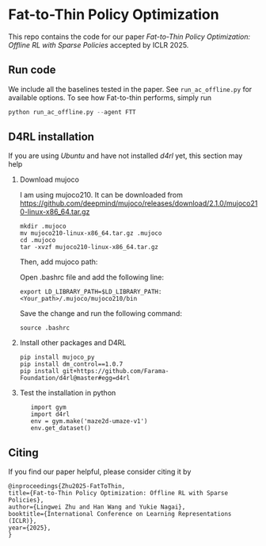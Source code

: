 # Fat-to-Thin Policy Optimization

This repo contains the code for our paper *Fat-to-Thin Policy Optimization: Offline RL with Sparse Policies* accepted by ICLR 2025. 


## Run code

We include all the baselines tested in the paper. See `run_ac_offline.py` for available options. To see how Fat-to-thin performs, simply run
```python
python run_ac_offline.py --agent FTT
```

## D4RL installation
If you are using *Ubuntu* and have not installed *d4rl* yet, this section may help

1. Download mujoco

	I am using mujoco210. It can be downloaded from https://github.com/deepmind/mujoco/releases/download/2.1.0/mujoco210-linux-x86_64.tar.gz
   ```
   mkdir .mujoco
   mv mujoco210-linux-x86_64.tar.gz .mujoco
   cd .mujoco
   tar -xvzf mujoco210-linux-x86_64.tar.gz
   ```

    Then, add mujoco path:

	Open .bashrc file and add the following line:
	```
    export LD_LIBRARY_PATH=$LD_LIBRARY_PATH:<Your_path>/.mujoco/mujoco210/bin
    ```

	Save the change and run the following command:
	```
    source .bashrc
    ```
	
2. Install other packages and D4RL
    ```
    pip install mujoco_py
    pip install dm_control==1.0.7
    pip install git+https://github.com/Farama-Foundation/d4rl@master#egg=d4rl
    ```
	
3. Test the installation in python
    ```
       import gym
       import d4rl
       env = gym.make('maze2d-umaze-v1')
       env.get_dataset()	   
   ```

## Citing
If you find our paper helpful, please consider citing it by 
```
@inproceedings{Zhu2025-FatToThin,
title={Fat-to-Thin Policy Optimization: Offline RL with Sparse Policies},
author={Lingwei Zhu and Han Wang and Yukie Nagai},
booktitle={International Conference on Learning Representations (ICLR)},
year={2025},
}
```